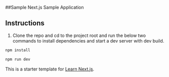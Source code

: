 ##Sample Next.js Sample Application

Instructions
------------
1. Clone the repo and cd to the project root and run the below two commands to install dependencies and start a dev server with dev build.

```cmd
npm install
```
```cmd
npm run dev
```

This is a starter template for [Learn Next.js](https://nextjs.org/learn).